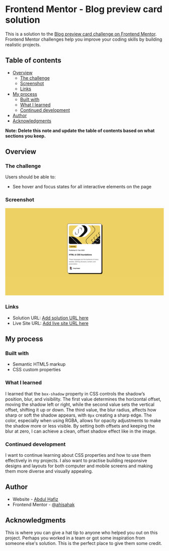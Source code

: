 # Frontend Mentor - Blog preview card solution

This is a solution to the [Blog preview card challenge on Frontend Mentor](https://www.frontendmentor.io/challenges/blog-preview-card-ckPaj01IcS). Frontend Mentor challenges help you improve your coding skills by building realistic projects. 

## Table of contents

- [Overview](#overview)
  - [The challenge](#the-challenge)
  - [Screenshot](#screenshot)
  - [Links](#links)
- [My process](#my-process)
  - [Built with](#built-with)
  - [What I learned](#what-i-learned)
  - [Continued development](#continued-development)
- [Author](#author)
- [Acknowledgments](#acknowledgments)

**Note: Delete this note and update the table of contents based on what sections you keep.**

## Overview

### The challenge

Users should be able to:

- See hover and focus states for all interactive elements on the page

### Screenshot

![](Screenshot.png)

### Links

- Solution URL: [Add solution URL here](https://github.com/ahisahak/blog-preview-card-FEM)
- Live Site URL: [Add live site URL here](https://ahisahak.github.io/blog-preview-card-FEM/)

## My process

### Built with

- Semantic HTML5 markup
- CSS custom properties


### What I learned

I learned that the `box-shadow` property in CSS controls the shadow’s position, blur, and visibility. The first value determines the horizontal offset, moving the shadow left or right, while the second value sets the vertical offset, shifting it up or down. The third value, the blur radius, affects how sharp or soft the shadow appears, with `0px` creating a sharp edge. The color, especially when using RGBA, allows for opacity adjustments to make the shadow more or less visible. By setting both offsets and keeping the blur at zero, I can achieve a clean, offset shadow effect like in the image.


### Continued development
I want to continue learning about CSS properties and how to use them effectively in my projects. I also want to practise building responsive designs and layouts for both computer and mobile screens and making them more diverse and visually appealing.


## Author

- Website - [Abdul Hafiz](https://github.com/ahisahak)
- Frontend Mentor - [@ahisahak](https://www.frontendmentor.io/profile/ahisahak)


## Acknowledgments

This is where you can give a hat tip to anyone who helped you out on this project. Perhaps you worked in a team or got some inspiration from someone else's solution. This is the perfect place to give them some credit.

